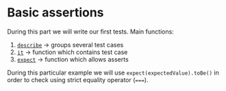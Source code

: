 # Basic assertions

During this part we will write our first tests. Main functions:
1. [`describe`](https://jestjs.io/docs/api#describename-fn) -> groups several test cases
2. [`it`](https://jestjs.io/docs/api#describename-fn) -> function which contains test case
3. [`expect`](https://jestjs.io/docs/expect#methods) -> function which allows asserts

During this particular example we will use `expect(expectedValue).toBe()` in order to check using strict equality operator (`===`).

